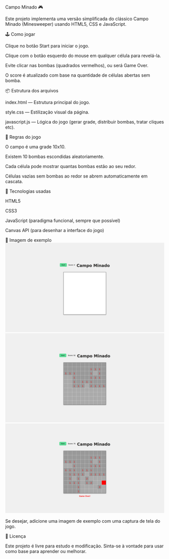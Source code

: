 Campo Minado 🎮

Este projeto implementa uma versão simplificada do clássico Campo Minado (Minesweeper) usando HTML5, CSS e JavaScript.

🕹 Como jogar

Clique no botão Start para iniciar o jogo.

Clique com o botão esquerdo do mouse em qualquer célula para revelá-la.

Evite clicar nas bombas (quadrados vermelhos), ou será Game Over.

O score é atualizado com base na quantidade de células abertas sem bomba.

📦 Estrutura dos arquivos

index.html — Estrutura principal do jogo.

style.css — Estilização visual da página.

javascript.js — Lógica do jogo (gerar grade, distribuir bombas, tratar cliques etc).

🧠 Regras do jogo

O campo é uma grade 10x10.

Existem 10 bombas escondidas aleatoriamente.

Cada célula pode mostrar quantas bombas estão ao seu redor.

Células vazias sem bombas ao redor se abrem automaticamente em cascata.

🚀 Tecnologias usadas

HTML5

CSS3

JavaScript (paradigma funcional, sempre que possível)

Canvas API (para desenhar a interface do jogo)

📸 Imagem de exemplo 
![Alt text](<Imagem 1.png>)
![Alt text](imagem2.png)
![Alt text](Imagem3.png)

Se desejar, adicione uma imagem de exemplo com uma captura de tela do jogo.

📄 Licença

Este projeto é livre para estudo e modificação. Sinta-se à vontade para usar como base para aprender ou melhorar.